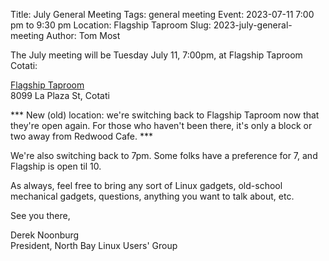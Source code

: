 Title: July General Meeting
Tags: general meeting
Event: 2023-07-11 7:00 pm to 9:30 pm
Location: Flagship Taproom
Slug: 2023-july-general-meeting
Author: Tom Most

The July meeting will be Tuesday July 11, 7:00pm, at Flagship Taproom Cotati:

[Flagship Taproom](https://www.flagshiptaproom.com/cotati)<br>
8099 La Plaza St, Cotati

*** New (old) location: we're switching back to Flagship Taproom now
that they're open again. For those who haven't been there, it's only a
block or two away from Redwood Cafe. ***

We're also switching back to 7pm. Some folks have a preference for 7,
and Flagship is open til 10.

As always, feel free to bring any sort of Linux gadgets,
old-school mechanical gadgets, questions, anything you want to talk
about, etc.

See you there,

Derek Noonburg<br>
President, North Bay Linux Users' Group
